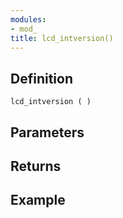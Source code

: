 ```yaml
---
modules:
- mod_
title: lcd_intversion()
---
```


## Definition

    lcd_intversion ( )

## Parameters

## Returns

## Example

```
```
